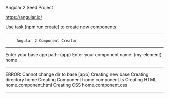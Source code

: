 Angular 2 Seed Project

https://angular.io/

Use task [npm run create] to create new components

*********************************************
         Angular 2 Component Creator         
*********************************************
Enter your base app path:  (app) 
Enter your component name:  (my-element) home
*********************************************
ERROR: Cannot change dir to base [app]
Creating new base
Creating directory home
Creating Component home.component.ts
Creating HTML home.component.html
Creating CSS home.component.css
*********************************************